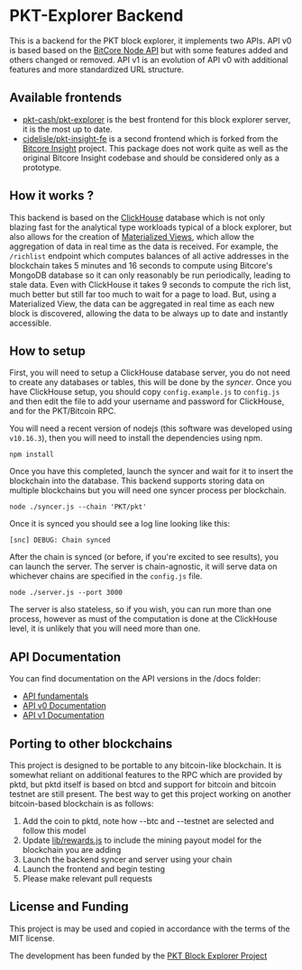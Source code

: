 # PKT-Explorer Backend

This is a backend for the PKT block explorer, it implements two APIs. API v0 is based based on the 
[BitCore Node API](https://github.com/bitpay/bitcore/blob/master/packages/bitcore-node/docs/api-documentation.md)
but with some features added and others changed or removed. API v1 is an evolution of API v0 with
additional features and more standardized URL structure.

## Available frontends
* [pkt-cash/pkt-explorer](https://github.com/pkt-cash/pkt-explorer) is the best frontend for this
block explorer server, it is the most up to date.
* [cjdelisle/pkt-insight-fe](https://github.com/cjdelisle/pkt-explorer-insightfe) is a second frontend
which is forked from the [Bitcore Insight](https://github.com/bitpay/bitcore/tree/master/packages/insight)
project. This package does not work quite as well as the original Bitcore Insight codebase and should
be considered only as a prototype.

## How it works ?
This backend is based on the [ClickHouse](https://clickhouse.yandex/) database which is not only
blazing fast for the analytical type workloads typical of a block explorer, but also allows for the
creation of
[Materialized Views](https://www.altinity.com/blog/clickhouse-materialized-views-illuminated-part-1),
which allow the aggregation of data in real time as the data is received. For example, the `/richlist`
endpoint which computes balances of all active addresses in the blockchain takes 5 minutes and 16
seconds to compute using Bitcore's MongoDB database so it can only reasonably be run periodically,
leading to stale data. Even with ClickHouse it takes 9 seconds to compute the rich list, much better
but still far too much to wait for a page to load. But, using a Materialized View, the data can be
aggregated in real time as each new block is discovered, allowing the data to be always up to date
and instantly accessible.

## How to setup
First, you will need to setup a ClickHouse database server, you do not need to create any databases
or tables, this will be done by the *syncer*. Once you have ClickHouse setup, you should copy
`config.example.js` to `config.js` and then edit the file to add your username and password for
ClickHouse, and for the PKT/Bitcoin RPC.

You will need a recent version of nodejs (this software was developed using `v10.16.3`), then you
will need to install the dependencies using npm.

    npm install

Once you have this completed, launch the syncer and wait for it to insert the blockchain into
the database. This backend supports storing data on multiple blockchains but you will need one
syncer process per blockchain.

    node ./syncer.js --chain 'PKT/pkt'

Once it is synced you should see a log line looking like this:

    [snc] DEBUG: Chain synced

After the chain is synced (or before, if you're excited to see results), you can launch the server.
The server is chain-agnostic, it will serve data on whichever chains are specified in the
`config.js` file.

    node ./server.js --port 3000

The server is also stateless, so if you wish, you can run more than one process, however as must
of the computation is done at the ClickHouse level, it is unlikely that you will need more than
one.

## API Documentation
You can find documentation on the API versions in the /docs folder:

* [API fundamentals](https://github.com/cjdelisle/pkt-explorer-backend/blob/master/docs/api.md)
* [API v0 Documentation](https://github.com/cjdelisle/pkt-explorer-backend/blob/master/docs/apiv0.md)
* [API v1 Documentation](https://github.com/cjdelisle/pkt-explorer-backend/blob/master/docs/apiv1.md)

## Porting to other blockchains
This project is designed to be portable to any bitcoin-like blockchain. It is somewhat reliant on
additional features to the RPC which are provided by pktd, but pktd itself is based on btcd and
support for bitcoin and bitcoin testnet are still present. The best way to get this project working
on another bitcoin-based blockchain is as follows:

1. Add the coin to pktd, note how --btc and --testnet are selected and follow this model
2. Update [lib/rewards.js](https://github.com/cjdelisle/pkt-explorer-backend/blob/master/lib/rewards.js)
to include the mining payout model for the blockchain you are adding
3. Launch the backend syncer and server using your chain
4. Launch the frontend and begin testing
5. Please make relevant pull requests

## License and Funding
This project is may be used and copied in accordance with the terms of the MIT license.

The development has been funded by the
[PKT Block Explorer Project](https://github.com/pkt-cash/ns-projects/blob/master/projects/2019_11_13_pkt_insight.md)
